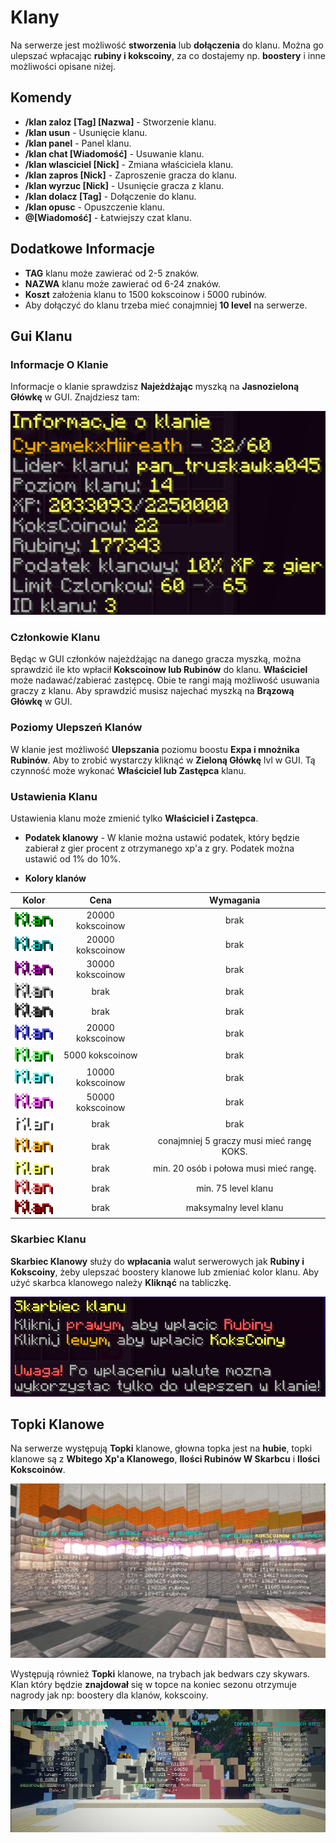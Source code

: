 # Klany
Na serwerze jest możliwość **stworzenia** lub **dołączenia** do klanu. Można go ulepszać wpłacając **rubiny i kokscoiny**, za co dostajemy np. **boostery** i inne możliwości opisane niżej.

## Komendy

- **/klan zaloz [Tag] [Nazwa]** - Stworzenie klanu.
- **/klan usun** - Usunięcie klanu.
- **/klan panel** - Panel klanu.
- **/klan chat [Wiadomość]** - Usuwanie klanu.
- **/klan wlasciciel [Nick]** - Zmiana właściciela klanu.
- **/klan zapros [Nick]** - Zaproszenie gracza do klanu.
- **/klan wyrzuc [Nick]** - Usunięcie gracza z klanu.
- **/klan dolacz [Tag]** - Dołączenie do klanu.
- **/klan opusc** - Opuszczenie klanu.
- **@[Wiadomość]** - Łatwiejszy czat klanu. 

## Dodatkowe Informacje
- **TAG** klanu może zawierać od 2-5 znaków. 
- **NAZWA** klanu może zawierać od 6-24 znaków. 
- **Koszt** założenia klanu to 1500 kokscoinow i 5000 rubinów. 
- Aby dołączyć do klanu trzeba mieć conajmniej **10 level** na serwerze. 

## Gui Klanu

### Informacje O Klanie

Informacje o klanie sprawdzisz **Najeżdżając** myszką na **Jasnozieloną Główkę** w GUI. Znajdziesz tam: 

![Informacje](/assets/klany/klan-informacje.png)

### Członkowie Klanu
Będąc w GUI członków najeżdżając na danego gracza myszką, można sprawdzić ile kto wpłacił **Kokscoinow lub Rubinów** do klanu. **Właściciel** może nadawać/zabierać zastępcę. Obie te rangi mają możliwość usuwania graczy z klanu.  Aby sprawdzić musisz najechać myszką na **Brązową Główkę** w GUI.

### Poziomy Ulepszeń Klanów 

W klanie jest możliwość **Ulepszania** poziomu boostu **Expa i mnożnika Rubinów**. Aby to zrobić wystarczy kliknąć w **Zieloną Główkę** lvl w GUI. Tą czynność może wykonać **Właściciel lub Zastępca** klanu.

### Ustawienia Klanu

Ustawienia klanu może zmienić tylko **Właściciel i Zastępca**.

- **Podatek klanowy** - W klanie można ustawić podatek, który będzie zabierał z gier procent z otrzymanego xp'a z gry. Podatek można ustawić od 1% do 10%. 

- **Kolory klanów** 

|                 Kolor                 |       Cena       |                 Wymagania                 |
|:-------------------------------------:|:----------------:|:-----------------------------------------:|
|  ![kolor1](/assets/klany/color1.png)  | 20000 kokscoinow |                   brak                    |
|  ![kolor2](/assets/klany/color2.png)  | 20000 kokscoinow |                   brak                    |
|  ![kolor3](/assets/klany/color3.png)  | 30000 kokscoinow |                   brak                    |
|  ![kolor4](/assets/klany/color4.png)  |       brak       |                   brak                    | 
|  ![kolor5](/assets/klany/color5.png)  |       brak       |                   brak                    |
|  ![kolor6](/assets/klany/color6.png)  | 20000 kokscoinow |                   brak                    |
|  ![kolor7](/assets/klany/color7.png)  | 5000 kokscoinow  |                   brak                    |
|  ![kolor8](/assets/klany/color8.png)  | 10000 kokscoinow |                   brak                    |
|  ![kolor9](/assets/klany/color9.png)  | 50000 kokscoinow |                   brak                    |
| ![kolor10](/assets/klany/color10.png) |       brak       |                   brak                    |
| ![kolor11](/assets/klany/color11.png) |       brak       | conajmniej 5 graczy musi mieć rangę KOKS. |
| ![kolor12](/assets/klany/color12.png) |       brak       |  min. 20 osób i połowa musi mieć rangę.   |
| ![kolor13](/assets/klany/color13.png) |       brak       |            min. 75 level klanu            |
| ![kolor14](/assets/klany/color14.png) |       brak       |          maksymalny level klanu           |


### Skarbiec Klanu

**Skarbiec Klanowy** służy do **wpłacania** walut serwerowych jak **Rubiny i Kokscoiny**, żeby ulepszać boostery klanowe lub zmieniać kolor klanu. Aby użyć skarbca klanowego należy **Kliknąć** na tabliczkę. 

![Skarbiec](/assets/klany/klan-skarbiec1.png)

## Topki Klanowe

Na serwerze występują **Topki** klanowe, głowna topka jest na **hubie**, topki klanowe są z **Wbitego Xp'a Klanowego**, **Ilości Rubinów W Skarbcu** i **Ilości Kokscoinów**. 

![Topki klanu](/assets/klany/klan-ss.png)

Występują również **Topki** klanowe, na trybach jak bedwars czy skywars. Klan który będzie **znajdował** się w topce na koniec sezonu otrzymuje nagrody jak np: boostery dla klanów, kokscoiny.

![Topki klanu2](/assets/klany/klan-topki2.png)

